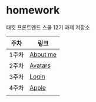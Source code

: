 # homework

태킷 프론트엔드 스쿨 12기 과제 저장소

| 주차  | 링크                         |
| ----- | ---------------------------- |
| 1주차 | [About me](./md/about-me.md) |
| 2주차 | [Avatars](./md/avatars.md)   |
| 3주차 | [Login](./md/login.md)       |
| 4주차 | [Apple](./md/apple.md)       |
|       |                              |
